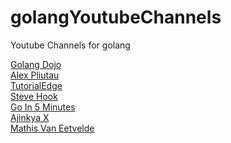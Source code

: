 # golangYoutubeChannels
Youtube Channels for golang

<a href="https://www.youtube.com/c/GolangDojo">Golang Dojo</a>
<br>
<a href="https://www.youtube.com/channel/UCI39wKG8GQnuzFPN5SM55qw">Alex Pliutau</a>
<br>
<a href="https://www.youtube.com/c/Tutorialedge">TutorialEdge</a>
<br>
<a href="https://www.youtube.com/channel/UC-R6fvU6PlxwcrZ5Ixgvk9g">Steve Hook</a>
<br>
<a href="https://www.youtube.com/channel/UC2GHqYE3fVJMncbrRd8AqcA"> Go In 5 Minutes </a>
<br>
<a href="httphttps://www.youtube.com/channel/UCuB4FSBjofpagXnBlHQUocA"> Ajinkya X</a>
<br>
<a href="https://www.youtube.com/c/MathisVanEetvelde">Mathis Van Eetvelde</a>
<br>
